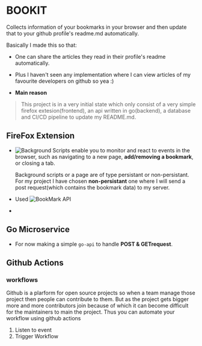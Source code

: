 # BOOKIT

Collects information of your bookmarks in your browser and then update that to your github profile's readme.md automatically. 

Basically I made this so that:
- One can share the articles they read in their profile's readme automatically.

- Plus I haven't seen any implementation where I can view articles of my favourite developers on github so yea :) 

- **Main reason**
> This project is in a very initial state which only consist of a very simple firefox extesion(frontend), an api written in go(backend), a database and CI/CD pipeline to update my README.md. 

## FireFox Extension

- ![Background Scripts](https://developer.mozilla.org/en-US/docs/Mozilla/Add-ons/WebExtensions/Background_scripts) enable you to monitor and react to events in the browser, such as navigating to a new page, **add/removing a bookmark**, or closing a tab.

    Background scripts or a page are of type persistant or non-persistant. For my project I have chosen **non-persistant** one where I will send a post request(which contains the bookmark data) to my server.

- Used ![BookMark API]()

- 

## Go Microservice

- For now making a simple `go-api` to handle **POST & GETrequest**. 

## Github Actions

### workflows
Github is a plarform for open source projects so when a team manage those project then people can contribute to them. But as the project gets bigger more and more contributors join because of which it can become difficult for the maintainers to main the project. Thus you can automate your workflow using github actions

1. Listen to event
2. Trigger Workflow
